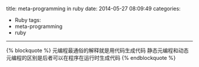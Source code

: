 title: meta-programming in ruby
date: 2014-05-27 08:09:49
categories:
- Ruby
tags: 
- meta-programming 
- ruby
---

{% blockquote %}
元编程最通俗的解释就是用代码生成代码
静态元编程和动态元编程的区别是后者可以在程序在运行时生成代码
{% endblockquote %}







